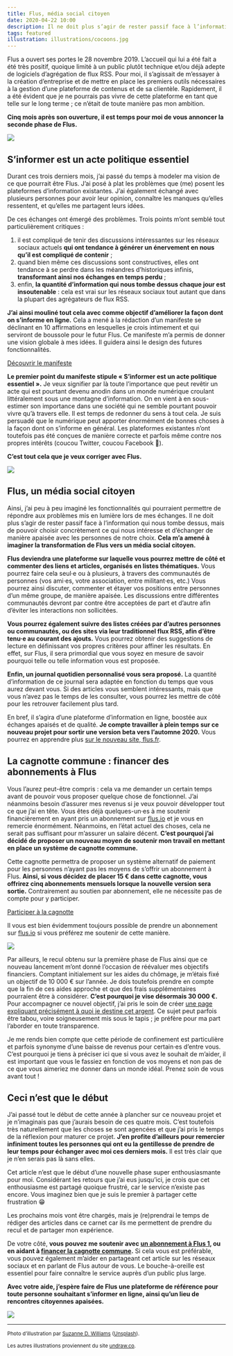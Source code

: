 ```yaml
---
title: Flus, média social citoyen
date: 2020-04-22 10:00
description: Il ne doit plus s’agir de rester passif face à l’information qui nous tombe dessus, mais de pouvoir réellement choisir ce qui nous intéresse et d’échanger de manière apaisée avec les personnes de notre choix. Cela m’a amené à imaginer la transformation de Flus vers un média social citoyen.
tags: featured
illustration: illustrations/cocoons.jpg
---
```


Flus a ouvert ses portes le 28 novembre 2019. L’accueil qui lui a été fait a
été très positif, quoique limité à un public plutôt technique et/ou déjà adepte
de logiciels d’agrégation de flux RSS. Pour moi, il s’agissait de m’essayer à
la création d’entreprise et de mettre en place les premiers outils nécessaires
à la gestion d’une plateforme de contenus et de sa clientèle. Rapidement, il a
été évident que je ne pourrais pas vivre de cette plateforme en tant que telle
sur le long terme&nbsp;; ce n’était de toute manière pas mon ambition.

**Cinq mois après son ouverture, il est temps pour moi de vous annoncer la
seconde phase de Flus.**

![](illustrations/cocoons.jpg)

## S’informer est un acte politique essentiel

Durant ces trois derniers mois, j’ai passé du temps à modeler ma vision de ce
que pourrait être Flus. J’ai posé à plat les problèmes que (me) posent les
plateformes d’information existantes. J’ai également échangé avec plusieurs
personnes pour avoir leur opinion, connaître les manques qu’elles ressentent,
et qu’elles me partagent leurs idées.

De ces échanges ont émergé des problèmes. Trois points m’ont semblé tout
particulièrement critiques&nbsp;:

1. il est compliqué de tenir des discussions intéressantes sur les réseaux
   sociaux actuels **qui ont tendance à générer un énervement en nous qu’il
   est compliqué de contenir**&nbsp;;
1. quand bien même ces discussions sont constructives, elles ont tendance à se
   perdre dans les méandres d’historiques infinis, **transformant ainsi nos
   échanges en temps perdu**&nbsp;;
1. enfin, **la quantité d’information qui nous tombe dessus chaque jour est
   insoutenable**&nbsp;: cela est vrai sur les réseaux sociaux tout autant que
   dans la plupart des agrégateurs de flux RSS.

**J’ai ainsi mouliné tout cela avec comme objectif d’améliorer la façon dont on
s’informe en ligne.** Cela a mené à la rédaction d’un manifeste se déclinant en
10 affirmations en lesquelles je crois intimement et qui serviront de boussole
pour le futur Flus. Ce manifeste m’a permis de donner une vision globale à mes
idées. Il guidera ainsi le design des futures fonctionnalités.

<p class="paragraph--featured">
    <a class="call-to-action" href="https://flus.fr/#manifeste">Découvrir le manifeste</a>
</p>

**Le premier point du manifeste stipule «&nbsp;S’informer est un acte politique
essentiel&nbsp;».** Je veux signifier par là toute l’importance que peut
revêtir un acte qui est pourtant devenu anodin dans un monde numérique croulant
littéralement sous une montagne d’information. On en vient à en sous-estimer
son importance dans une société qui ne semble pourtant pouvoir vivre qu’à
travers elle. Il est temps de redonner du sens à tout cela. Je suis persuadé
que le numérique peut apporter énormément de bonnes choses à la façon dont on
s’informe en général. Les plateformes existantes n’ont toutefois pas été
conçues de manière correcte et parfois même contre nos propres intérêts (coucou
Twitter, coucou Facebook 👀).

**C’est tout cela que je veux corriger avec Flus.**

![](illustrations/privacy.svg)

## Flus, un média social citoyen

Ainsi, j’ai peu à peu imaginé les fonctionnalités qui pourraient permettre de
répondre aux problèmes mis en lumière lors de mes échanges. Il ne doit plus
s’agir de rester passif face à l’information qui nous tombe dessus, mais de
pouvoir choisir concrètement ce qui nous intéresse et d’échanger de manière
apaisée avec les personnes de notre choix. **Cela m’a amené à imaginer la
transformation de Flus vers un média social citoyen.**

**Flus deviendra une plateforme sur laquelle vous pourrez mettre de côté et
commenter des liens et articles, organisés en listes thématiques.** Vous
pourrez faire cela seul·e ou à plusieurs, à travers des communautés de
personnes (vos ami·es, votre association, entre militant·es, etc.) Vous pourrez
ainsi discuter, commenter et étayer vos positions entre personnes d’un même
groupe, de manière apaisée. Les discussions entre différentes communautés
devront par contre être acceptées de part et d’autre afin d’éviter les
interactions non sollicitées.

**Vous pourrez également suivre des listes créées par d’autres personnes ou
communautés, ou des sites via leur traditionnel flux <abbr>RSS</abbr>, afin
d’être tenu·e au courant des ajouts.** Vous pourrez obtenir des suggestions de
lecture en définissant vos propres critères pour affiner les résultats. En
effet, sur Flus, il sera primordial que vous soyez en mesure de savoir pourquoi
telle ou telle information vous est proposée.

**Enfin, un journal quotidien personnalisé vous sera proposé.** La quantité
d’information de ce journal sera adaptée en fonction du temps que vous aurez
devant vous. Si des articles vous semblent intéressants, mais que vous
n’avez pas le temps de les consulter, vous pourrez les mettre de côté pour les
retrouver facilement plus tard.

En bref, il s’agira d’une plateforme d’information en ligne, boostée aux
échanges apaisés et de qualité. **Je compte travailler à plein temps sur ce
nouveau projet pour sortir une version beta vers l’automne 2020.** Vous pourrez
en apprendre plus [sur le nouveau site, flus.fr](https://flus.fr/).

## La cagnotte commune&nbsp;: financer des abonnements à Flus

Vous l’aurez peut-être compris&nbsp;: cela va me demander un certain temps
avant de pouvoir vous proposer quelque chose de fonctionnel. J’ai néanmoins
besoin d’assurer mes revenus si je veux pouvoir développer tout ce que j’ai en
tête. Vous êtes déjà quelques-un·es à me soutenir financièrement en ayant pris
un abonnement sur [flus.io](https://flus.io/i/) et je vous en remercie
énormément. Néanmoins, en l’état actuel des choses, cela ne serait pas
suffisant pour m’assurer un salaire décent. **C’est pourquoi j’ai décidé de
proposer un nouveau moyen de soutenir mon travail en mettant en place un
système de cagnotte commune.**

Cette cagnotte permettra de proposer un système alternatif de paiement pour les
personnes n’ayant pas les moyens de s’offrir un abonnement à Flus. **Ainsi, si
vous décidez de placer 15&nbsp;€ dans cette cagnotte, vous offrirez cinq
abonnements mensuels lorsque la nouvelle version sera sortie.** Contrairement
au soutien par abonnement, elle ne nécessite pas de compte pour y participer.

<p class="paragraph--featured">
    <a class="call-to-action" href="https://flus.fr/cagnotte">Participer à la cagnotte</a>
</p>

Il vous est bien évidemment toujours possible de prendre un abonnement sur
[flus.io](https://flus.io) si vous préférez me soutenir de cette manière.

![](illustrations/high-five.svg)

Par ailleurs, le recul obtenu sur la première phase de Flus ainsi que ce
nouveau lancement m’ont donné l’occasion de réévaluer mes objectifs financiers.
Comptant initialement sur les aides du chômage, je m’étais fixé un objectif de
10&nbsp;000&nbsp;€ sur l’année. Je dois toutefois prendre en compte que la fin
de ces aides approche et que des frais supplémentaires pourraient être à
considérer. **C’est pourquoi je vise désormais 30&nbsp;000&nbsp;€.** Pour
accompagner ce nouvel objectif, j’ai pris le soin de créer [une page expliquant
précisément à quoi je destine cet argent](https://flus.fr/financement). Ce
sujet peut parfois être tabou, voire soigneusement mis sous le tapis&nbsp;; je
préfère pour ma part l’aborder en toute transparence.

Je me rends bien compte que cette période de confinement est particulière et
parfois synonyme d’une baisse de revenus pour certain·es d’entre vous. C’est
pourquoi je tiens à préciser ici que si vous avez le souhait de m’aider,
il est important que vous le fassiez en fonction de vos moyens et non pas de ce
que vous aimeriez me donner dans un monde idéal. Prenez soin de vous avant
tout&nbsp;!

## Ceci n’est que le début

J’ai passé tout le début de cette année à plancher sur ce nouveau projet et je
n’imaginais pas que j’aurais besoin de ces quatre mois. C’est toutefois très
naturellement que les choses se sont agencées et que j’ai pris le temps de la
réflexion pour maturer ce projet. **J’en profite d’ailleurs pour remercier
infiniment toutes les personnes qui ont eu la gentillesse de prendre de leur
temps pour échanger avec moi ces derniers mois.** Il est très clair que je n’en
serais pas là sans elles.

Cet article n’est que le début d’une nouvelle phase super enthousiasmante pour
moi. Considérant les retours que j’ai eus jusqu’ici, je crois que cet
enthousiasme est partagé quoique frustré, car le service n’existe pas encore.
Vous imaginez bien que je suis le premier à partager cette frustration&nbsp;😁

Les prochains mois vont être chargés, mais je (re)prendrai le temps de rédiger
des articles dans ce carnet car ils me permettent de prendre du recul et de
partager mon expérience.

De votre côté, **vous pouvez me soutenir avec [un abonnement à Flus 1](https://flus.io/),
ou en aidant à [financer la cagnotte commune](https://flus.fr/cagnotte).**
Si cela vous est préférable, vous pouvez également m’aider en partageant cet
article sur les réseaux sociaux et en parlant de Flus autour de vous. Le
bouche-à-oreille est essentiel pour faire connaître le service auprès d’un
public plus large.

**Avec votre aide, j’espère faire de Flus une plateforme de référence pour
toute personne souhaitant s’informer en ligne, ainsi qu’un lieu de rencontres
citoyennes apaisées.**

![](illustrations/cup-of-tea.svg)

---

<small>Photo d’illustration par [Suzanne D. Williams](https://unsplash.com/@scw1217)
    ([Unsplash](https://unsplash.com)).</small>

<small>Les autres illustrations proviennent du site [undraw.co](https://undraw.co/).</small>
